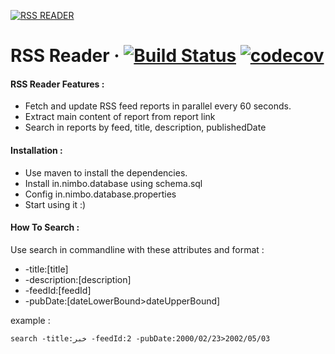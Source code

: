 [![RSS READER](http://uupload.ir/files/9fje_rss-icon.png)](https://github.com/hamidrezash2000/RSS_Reader) 
# RSS Reader &middot;  [![Build Status](https://api.travis-ci.com/hamidrezash2000/rss_reader.svg?branch=master)](https://api.travis-ci.com/hamidrezash2000/rss_reader) [![codecov](https://codecov.io/gh/hamidrezash2000/RSS_Reader/branch/master/graph/badge.svg)](https://codecov.io/gh/hamidrezash2000/RSS_Reader)


#### RSS Reader Features :

  - Fetch and update RSS feed reports in parallel every 60 seconds. 
  - Extract main content of report from report link
  - Search in reports by feed, title, description, publishedDate

#### Installation :

- Use maven to install the dependencies.
- Install in.nimbo.database using schema.sql
- Config in.nimbo.database.properties
- Start using it :)

#### How To Search :
Use search in commandline with these attributes and format :
- -title:[title]
- -description:[description]
- -feedId:[feedId]
- -pubDate:[dateLowerBound>dateUpperBound]

example : 
```
search -title:خبر -feedId:2 -pubDate:2000/02/23>2002/05/03
```
